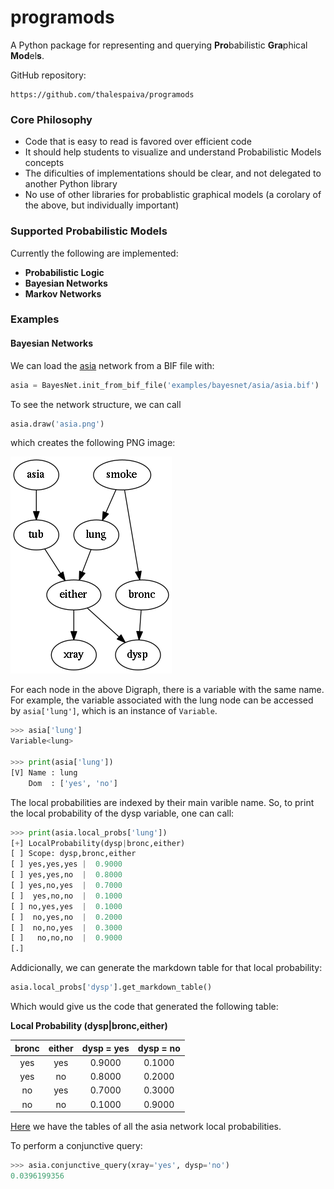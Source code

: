 # programods #
A Python package for representing and querying **Pro**babilistic **Gra**phical **Mod**el**s**.

GitHub repository:

    https://github.com/thalespaiva/programods


### Core Philosophy ###
 - Code that is easy to read is favored over efficient code
 - It should help students to visualize and understand Probabilistic Models concepts
 - The dificulties of implementations should be clear, and not delegated to another Python library
 - No use of other libraries for probablistic graphical models (a corolary of the above, but individually important)

### Supported Probabilistic Models ###

Currently the following are implemented:

- **Probabilistic Logic**
- **Bayesian Networks**
- **Markov Networks**

### Examples

#### Bayesian Networks ####

We can load the [asia](https://github.com/thalespaiva/programods/examples/bayesnet/asia/asia.bif) network from a BIF file with:
   
```python
asia = BayesNet.init_from_bif_file('examples/bayesnet/asia/asia.bif')
```

To see the network structure, we can call
```python
asia.draw('asia.png')
```
which creates the following PNG image:

![asia_png](https://github.com/thalespaiva/programods/blob/master/examples/bayesnet/asia/graphics/asia.png)

For each node in the above Digraph, there is a variable with the same name. For example, the variable associated with the lung node can be accessed by `asia['lung']`, which is an instance of `Variable`.
```python
>>> asia['lung']
Variable<lung>

>>> print(asia['lung'])
[V] Name : lung
    Dom  : ['yes', 'no']
```

The local probabilities are indexed by their main varible name. So, to print the local probability of the dysp variable, one can call:

```python
>>> print(asia.local_probs['lung'])
[+] LocalProbability(dysp|bronc,either)
[ ] Scope: dysp,bronc,either
[ ] yes,yes,yes |  0.9000 
[ ] yes,yes,no  |  0.8000 
[ ] yes,no,yes  |  0.7000 
[ ]  yes,no,no  |  0.1000 
[ ] no,yes,yes  |  0.1000 
[ ]  no,yes,no  |  0.2000 
[ ]  no,no,yes  |  0.3000 
[ ]   no,no,no  |  0.9000 
[.]
```

Addicionally, we can generate the markdown table for that local probability:
```python
asia.local_probs['dysp'].get_markdown_table()
```

Which would give us the code that generated the following table:

**Local Probability (dysp|bronc,either)**

| bronc| either|dysp = yes|dysp = no|
|:-:|:-:|:-:|:-:|
|yes|yes| 0.9000| 0.1000|
|yes| no| 0.8000| 0.2000|
| no|yes| 0.7000| 0.3000|
| no| no| 0.1000| 0.9000|

[Here](github.com/thalespaiva/programods/blob/master/examples/bayesnet/asia/graphics/localprobs_table.md) we have the tables of all the asia network local probabilities.

To perform a conjunctive query:
```python
>>> asia.conjunctive_query(xray='yes', dysp='no')
0.0396199356
```



